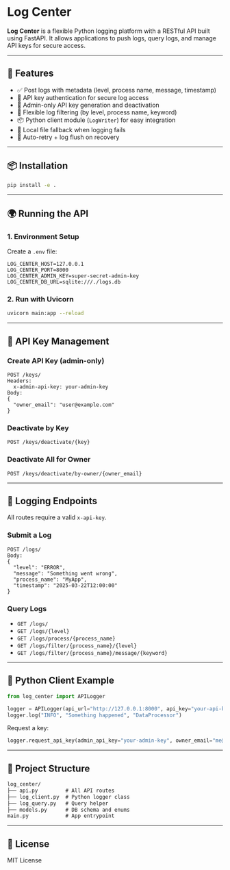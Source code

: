 # Log Center

**Log Center** is a flexible Python logging platform with a RESTful API built using FastAPI. It allows applications to push logs, query logs, and manage API keys for secure access.

---

## 🚀 Features

- ✅ Post logs with metadata (level, process name, message, timestamp)
- 🔐 API key authentication for secure log access
- 👤 Admin-only API key generation and deactivation
- 🔎 Flexible log filtering (by level, process name, keyword)
- 📦 Python client module (`LogWriter`) for easy integration
- 🧵 Local file fallback when logging fails
- 🔄 Auto-retry + log flush on recovery

---

## 📦 Installation

```bash
pip install -e .
```

---

## 🌍 Running the API

### 1. Environment Setup

Create a `.env` file:

```env
LOG_CENTER_HOST=127.0.0.1
LOG_CENTER_PORT=8000
LOG_CENTER_ADMIN_KEY=super-secret-admin-key
LOG_CENTER_DB_URL=sqlite:///./logs.db
```

### 2. Run with Uvicorn

```bash
uvicorn main:app --reload
```

---

## 🔐 API Key Management

### Create API Key (admin-only)

```http
POST /keys/
Headers:
  x-admin-api-key: your-admin-key
Body:
{
  "owner_email": "user@example.com"
}
```

### Deactivate by Key

```http
POST /keys/deactivate/{key}
```

### Deactivate All for Owner

```http
POST /keys/deactivate/by-owner/{owner_email}
```

---

## 📝 Logging Endpoints

All routes require a valid `x-api-key`.

### Submit a Log

```http
POST /logs/
Body:
{
  "level": "ERROR",
  "message": "Something went wrong",
  "process_name": "MyApp",
  "timestamp": "2025-03-22T12:00:00"
}
```

### Query Logs

- `GET /logs/`
- `GET /logs/{level}`
- `GET /logs/process/{process_name}`
- `GET /logs/filter/{process_name}/{level}`
- `GET /logs/filter/{process_name}/message/{keyword}`

---

## 🐍 Python Client Example

```python
from log_center import APILogger

logger = APILogger(api_url="http://127.0.0.1:8000", api_key="your-api-key")
logger.log("INFO", "Something happened", "DataProcessor")
```

Request a key:

```python
logger.request_api_key(admin_api_key="your-admin-key", owner_email="me@example.com")
```

---

## 📁 Project Structure

```markdown
log_center/
├── api.py         # All API routes
├── log_client.py  # Python logger class
├── log_query.py   # Query helper
├── models.py      # DB schema and enums
main.py            # App entrypoint
```

---

## 📜 License

MIT License
